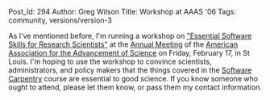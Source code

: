 Post_Id: 294
Author: Greg Wilson
Title: Workshop at AAAS '06
Tags: community, versions/version-3

<p>As I've mentioned before, I'm running a workshop on <a href="http://www.aaas.org/meetings/Annual_Meeting/02_PE/PE_06_Career_Workshops.shtml#EssentialSoftware">"Essential Software Skills for Research Scientists"</a> at the <a href="http://www.aaas.org/meetings/Annual_Meeting/">Annual Meeting</a> of the <a href="http://www.aaas.org">American Association for the Advancement of Science</a> on Friday, February 17, in St Louis.  I'm hoping to use the workshop to convince scientists, administrators, and policy makers that the things covered in the <a href="http://www.software-carpentry.org">Software Carpentry</a> course are essential to good science.  If you know someone who  ought to attend, please let them know, or pass them my contact information.</p>
